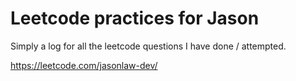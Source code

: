 # Leetcode practices for Jason
Simply a log for all the leetcode questions I have done / attempted.

https://leetcode.com/jasonlaw-dev/
